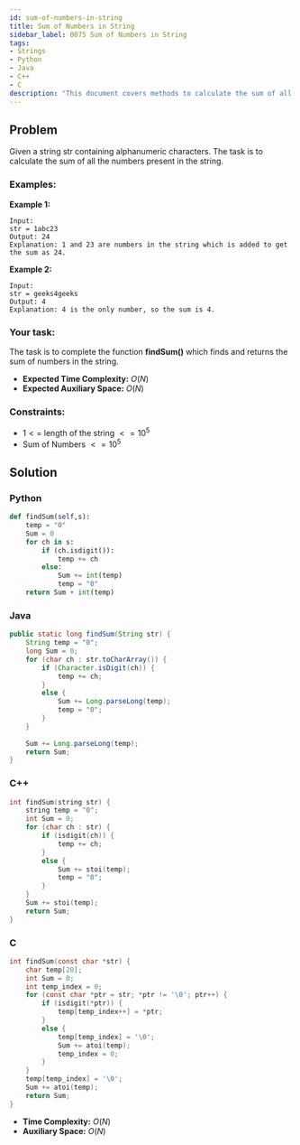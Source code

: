 ```yaml
---
id: sum-of-numbers-in-string
title: Sum of Numbers in String
sidebar_label: 0075 Sum of Numbers in String
tags:
- Strings
- Python
- Java
- C++
- C
description: "This document covers methods to calculate the sum of all numbers embedded in a string in various programming languages."
---
```


## Problem

Given a string str containing alphanumeric characters. The task is to calculate the sum of all the numbers present in the string.

### Examples:
**Example 1:**
```
Input:
str = 1abc23
Output: 24
Explanation: 1 and 23 are numbers in the string which is added to get the sum as 24.
```

**Example 2:**
```
Input:
str = geeks4geeks
Output: 4
Explanation: 4 is the only number, so the sum is 4.
```

### Your task:

The task is to complete the function **findSum()** which finds and returns the sum of numbers in the string.

- **Expected Time Complexity:** $O(N)$
- **Expected Auxiliary Space:** $O(N)$

### Constraints:

- $1<=$ length of the string $<=10^5$
- Sum of Numbers $<=10^5$

## Solution
### Python
```python
def findSum(self,s):
    temp = "0"
    Sum = 0
    for ch in s:
        if (ch.isdigit()):
            temp += ch
        else:
            Sum += int(temp)
            temp = "0"
    return Sum + int(temp)
```

### Java
```java
public static long findSum(String str) {
    String temp = "0";
    long Sum = 0;
    for (char ch : str.toCharArray()) {
        if (Character.isDigit(ch)) {
            temp += ch;
        } 
        else {
            Sum += Long.parseLong(temp);
            temp = "0";
        }
    }
    
    Sum += Long.parseLong(temp);
    return Sum;
}
```

### C++
```cpp
int findSum(string str) {
    string temp = "0";
    int Sum = 0;
    for (char ch : str) {
        if (isdigit(ch)) {
            temp += ch;
        } 
        else {
            Sum += stoi(temp);
            temp = "0";
        }
    }
    Sum += stoi(temp);
    return Sum;
}
```

### C
```c
int findSum(const char *str) {
    char temp[20];   
    int Sum = 0;
    int temp_index = 0;
    for (const char *ptr = str; *ptr != '\0'; ptr++) {
        if (isdigit(*ptr)) {
            temp[temp_index++] = *ptr;
        } 
        else {
            temp[temp_index] = '\0';  
            Sum += atoi(temp);        
            temp_index = 0;           
        }
    }
    temp[temp_index] = '\0';  
    Sum += atoi(temp);        
    return Sum;
}
```

- **Time Complexity:** $O(N)$
- **Auxiliary Space:** $O(N)$